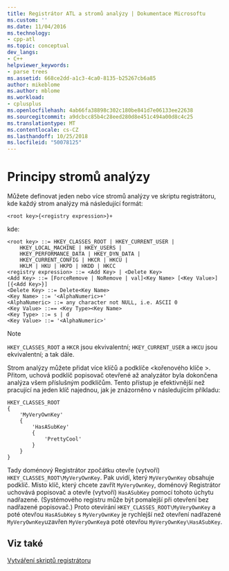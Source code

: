 ```yaml
---
title: Registrátor ATL a stromů analýzy | Dokumentace Microsoftu
ms.custom: ''
ms.date: 11/04/2016
ms.technology:
- cpp-atl
ms.topic: conceptual
dev_langs:
- C++
helpviewer_keywords:
- parse trees
ms.assetid: 668ce2dd-a1c3-4ca0-8135-b25267cb6a85
author: mikeblome
ms.author: mblome
ms.workload:
- cplusplus
ms.openlocfilehash: 4ab66fa38898c302c180be841d7e06133ee22638
ms.sourcegitcommit: a9dcbcc85b4c28eed280d8e451c494a00d8c4c25
ms.translationtype: MT
ms.contentlocale: cs-CZ
ms.lasthandoff: 10/25/2018
ms.locfileid: "50078125"
---
```

# <a name="understanding-parse-trees"></a>Principy stromů analýzy

Můžete definovat jeden nebo více stromů analýzy ve skriptu registrátoru, kde každý strom analýzy má následující formát:

```
<root key>{<registry expression>}+
```

kde:

```
<root key> ::= HKEY_CLASSES_ROOT | HKEY_CURRENT_USER |
    HKEY_LOCAL_MACHINE | HKEY_USERS |
    HKEY_PERFORMANCE_DATA | HKEY_DYN_DATA |
    HKEY_CURRENT_CONFIG | HKCR | HKCU |
    HKLM | HKU | HKPD | HKDD | HKCC
<registry expression> ::= <Add Key> | <Delete Key>
<Add Key> ::= [ForceRemove | NoRemove | val]<Key Name> [<Key Value>][{<Add Key>}]
<Delete Key> ::= Delete<Key Name>
<Key Name> ::= '<AlphaNumeric>+'
<AlphaNumeric> ::= any character not NULL, i.e. ASCII 0
<Key Value> ::== <Key Type><Key Name>
<Key Type> ::= s | d
<Key Value> ::= '<AlphaNumeric>'
```

> [!NOTE]
> `HKEY_CLASSES_ROOT` a `HKCR` jsou ekvivalentní; `HKEY_CURRENT_USER` a `HKCU` jsou ekvivalentní; a tak dále.

Strom analýzy můžete přidat více klíčů a podklíče \<kořenového klíče >. Přitom, uchová podklíč popisovač otevřené až analyzátor byla dokončena analýza všem příslušným podklíčům. Tento přístup je efektivnější než pracující na jeden klíč najednou, jak je znázorněno v následujícím příkladu:

```
HKEY_CLASSES_ROOT
{
    'MyVeryOwnKey'
    {
        'HasASubKey'
        {
            'PrettyCool'
        }
    }
}
```

Tady doménový Registrátor zpočátku otevře (vytvoří) `HKEY_CLASSES_ROOT\MyVeryOwnKey`. Pak uvidí, který `MyVeryOwnKey` obsahuje podklíč. Místo klíč, který chcete zavřít `MyVeryOwnKey`, doménový Registrátor uchovává popisovač a otevře (vytvoří) `HasASubKey` pomocí tohoto úchytu nadřazené. (Systémového registru může být pomalejší při otevření bez nadřazené popisovač.) Proto otevírání `HKEY_CLASSES_ROOT\MyVeryOwnKey` a poté otevřou `HasASubKey` s `MyVeryOwnKey` je rychlejší než otevření nadřazené `MyVeryOwnKey`uzavřen `MyVeryOwnKey`a poté otevřou `MyVeryOwnKey\HasASubKey`.

## <a name="see-also"></a>Viz také

[Vytváření skriptů registrátoru](../atl/creating-registrar-scripts.md)

